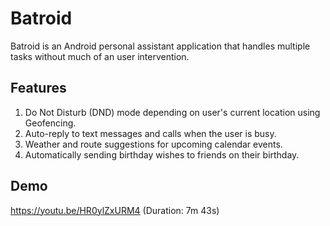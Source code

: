 # Batroid 
Batroid is an Android personal assistant application that handles multiple tasks without much of an user intervention.

## Features  
1. Do Not Disturb (DND) mode depending on user's current location using Geofencing.
2. Auto-reply to text messages and calls when the user is busy.
3. Weather and route suggestions for upcoming calendar events.
4. Automatically sending birthday wishes to friends on their birthday.

## Demo  
https://youtu.be/HR0ylZxURM4 (Duration: 7m 43s)
